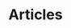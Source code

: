 ---
layout: home
permalink: /articles/index.html
title: Articles
tagline: A List of Posts
tags: [blog, graphic design]
---